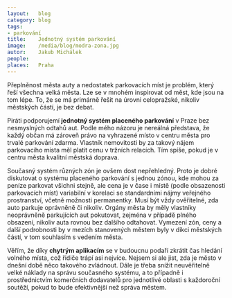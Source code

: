 ```yaml
---
layout:   blog
category: blog
tags:
- parkování
title:    Jednotný systém parkování
image:    /media/blog/modra-zona.jpg
autor:    Jakub Michálek
people:
places:   Praha
---
```


Přeplněnost města auty a nedostatek parkovacích míst je problém, který řeší všechna velká města. Lze se v mnohém inspirovat od měst, kde jsou na tom lépe. To, že se má primárně řešit na úrovni celopražské, nikoliv městských částí, je bez debat.

Piráti podporujemí **jednotný systém placeného parkování** v Praze bez nesmyslných odtahů aut. Podle mého názoru je nereálná představa, že každý občan má zároveň právo na vyhrazené místo v centru města pro trvalé parkování zdarma. Vlastník nemovitosti by za takový nájem parkovacího místa měl platit cenu v tržních relacích. Tím spíše, pokud je v centru města kvalitní městská doprava.

Současný systém různých zón je ovšem dost nepřehledný. Proto je dobré diskutovat o systému placeného parkování s jednou zónou, kde mohou za peníze parkovat všichni stejně, ale cena je v čase i místě (podle obsazenosti parkovacích míst) variabilní v korelaci se standardními nájmy veřejného prostranství, včetně možnosti permanentky. Musí být vždy ověřitelné, zda auto parkuje oprávněně či nikoliv. Orgány města by měly vlastníky neoprávněně parkujících aut pokutovat, zejména v případě plného obsazení, nikoliv auta rovnou bez dalšího odtahovat. Vymezení zón, ceny a další podrobnosti by v mezích stanovených městem byly v dikci městských částí, v tom souhlasím s vedením města.

Věřím, že díky **chytrým aplikacím** se v budoucnu podaří zkrátit čas hledání volného místa, což řidiče trápí asi nejvíce. Nejsem si ale jist, zda je město v dnešní době něco takového zvládnout. Dále je třeba snížit neuvěřitelně velké náklady na správu současného systému, a to případně i prostřednictvím komerčních dodavatelů pro jednotlivé oblasti s každoroční soutěží, pokud to bude efektivnější než správa městem.

